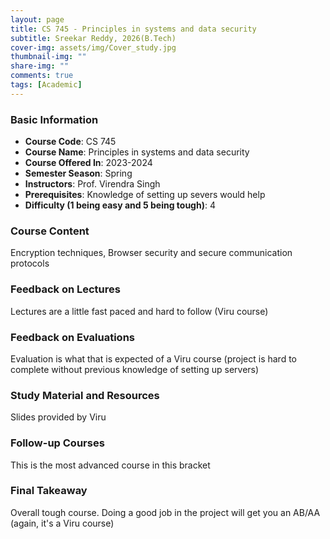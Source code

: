 ```yaml
---
layout: page
title: CS 745 - Principles in systems and data security 
subtitle: Sreekar Reddy, 2026(B.Tech)
cover-img: assets/img/Cover_study.jpg
thumbnail-img: ""
share-img: ""
comments: true
tags: [Academic]
---
```


### Basic Information

- **Course Code**: CS 745
- **Course Name**: Principles in systems and data security 
- **Course Offered In**: 2023-2024
- **Semester Season**: Spring
- **Instructors**: Prof.  Virendra Singh 
- **Prerequisites**: Knowledge of setting up severs would help
- **Difficulty (1 being easy and 5 being tough)**: 4

### Course Content
Encryption techniques, Browser security and secure communication protocols 

### Feedback on Lectures
Lectures are a little fast paced and hard to follow (Viru course)

### Feedback on Evaluations
Evaluation is what that is expected of a Viru course (project is hard to complete without previous knowledge of setting up servers)

### Study Material and Resources
Slides provided by Viru

### Follow-up Courses
This is the most advanced course in this bracket

### Final Takeaway
Overall tough course. Doing a good job in the project will get you an AB/AA (again, it's a Viru course)

